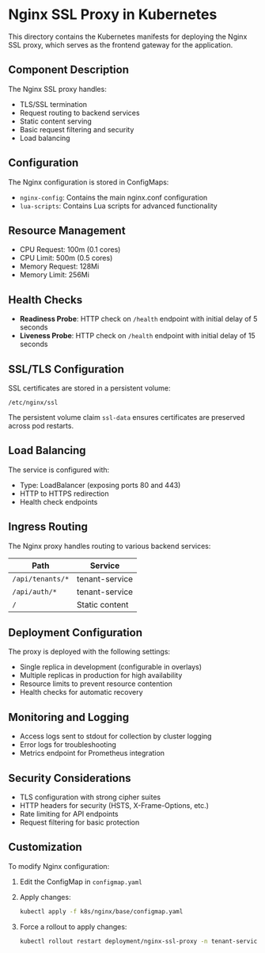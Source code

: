 # Nginx SSL Proxy in Kubernetes

This directory contains the Kubernetes manifests for deploying the Nginx SSL proxy, which serves as the frontend gateway for the application.

## Component Description

The Nginx SSL proxy handles:
- TLS/SSL termination
- Request routing to backend services
- Static content serving
- Basic request filtering and security
- Load balancing

## Configuration

The Nginx configuration is stored in ConfigMaps:

- `nginx-config`: Contains the main nginx.conf configuration
- `lua-scripts`: Contains Lua scripts for advanced functionality

## Resource Management

- CPU Request: 100m (0.1 cores)
- CPU Limit: 500m (0.5 cores)
- Memory Request: 128Mi
- Memory Limit: 256Mi

## Health Checks

- **Readiness Probe**: HTTP check on `/health` endpoint with initial delay of 5 seconds
- **Liveness Probe**: HTTP check on `/health` endpoint with initial delay of 15 seconds

## SSL/TLS Configuration

SSL certificates are stored in a persistent volume:
```
/etc/nginx/ssl
```

The persistent volume claim `ssl-data` ensures certificates are preserved across pod restarts.

## Load Balancing

The service is configured with:
- Type: LoadBalancer (exposing ports 80 and 443)
- HTTP to HTTPS redirection
- Health check endpoints

## Ingress Routing

The Nginx proxy handles routing to various backend services:

| Path | Service |
|------|---------|
| `/api/tenants/*` | tenant-service |
| `/api/auth/*` | tenant-service |
| `/` | Static content |

## Deployment Configuration

The proxy is deployed with the following settings:
- Single replica in development (configurable in overlays)
- Multiple replicas in production for high availability
- Resource limits to prevent resource contention
- Health checks for automatic recovery

## Monitoring and Logging

- Access logs sent to stdout for collection by cluster logging
- Error logs for troubleshooting
- Metrics endpoint for Prometheus integration

## Security Considerations

- TLS configuration with strong cipher suites
- HTTP headers for security (HSTS, X-Frame-Options, etc.)
- Rate limiting for API endpoints
- Request filtering for basic protection

## Customization

To modify Nginx configuration:

1. Edit the ConfigMap in `configmap.yaml`
2. Apply changes:
   ```bash
   kubectl apply -f k8s/nginx/base/configmap.yaml
   ```

3. Force a rollout to apply changes:
   ```bash
   kubectl rollout restart deployment/nginx-ssl-proxy -n tenant-service-dev
   ``` 
